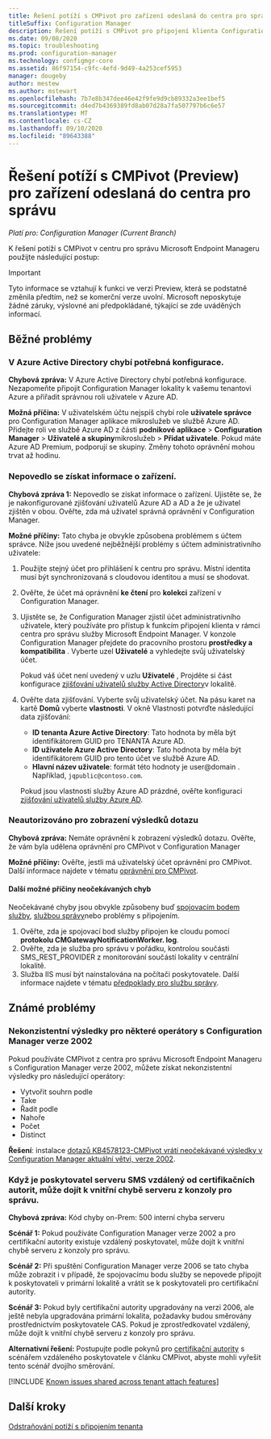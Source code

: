 ```yaml
---
title: Řešení potíží s CMPivot pro zařízení odeslaná do centra pro správu
titleSuffix: Configuration Manager
description: Řešení potíží s CMPivot pro připojení klienta Configuration Manager
ms.date: 09/08/2020
ms.topic: troubleshooting
ms.prod: configuration-manager
ms.technology: configmgr-core
ms.assetid: 86f97154-c9fc-4efd-9d49-4a253cef5953
manager: dougeby
author: mestew
ms.author: mstewart
ms.openlocfilehash: 7b7e8b347dee46e42f9fe9d9cb89332a3ee1bef5
ms.sourcegitcommit: d4ed7b4369389fd8ab07d28a7fa507797b6c6e57
ms.translationtype: MT
ms.contentlocale: cs-CZ
ms.lasthandoff: 09/10/2020
ms.locfileid: "89643388"
---
```

# <a name="troubleshoot-cmpivot-preview-for-devices-uploaded-to-the-admin-center"></a>Řešení potíží s CMPivot (Preview) pro zařízení odeslaná do centra pro správu
<!--6024392-->
*Platí pro: Configuration Manager (Current Branch)*

K řešení potíží s CMPivot v centru pro správu Microsoft Endpoint Manageru použijte následující postup:

> [!Important]
> Tyto informace se vztahují k funkci ve verzi Preview, která se podstatně změnila předtím, než se komerční verze uvolní. Microsoft neposkytuje žádné záruky, výslovné ani předpokládané, týkající se zde uváděných informací.

## <a name="common-issues"></a>Běžné problémy

### <a name="the-necessary-configuration-is-missing-in-azure-active-directory"></a><a name="bkmk_aad"></a> V Azure Active Directory chybí potřebná konfigurace.

**Chybová zpráva:** V Azure Active Directory chybí potřebná konfigurace. Nezapomeňte připojit Configuration Manager lokality k vašemu tenantovi Azure a přiřadit správnou roli uživatele v Azure AD.

**Možná příčina:** V uživatelském účtu nejspíš chybí role **uživatele správce** pro Configuration Manager aplikace mikroslužeb ve službě Azure AD. Přidejte roli ve službě Azure AD z části **podnikové aplikace**  >  **Configuration Manager**  >  **Uživatelé a skupiny**mikroslužeb  >  **Přidat uživatele**. Pokud máte Azure AD Premium, podporují se skupiny. Změny tohoto oprávnění mohou trvat až hodinu.

### <a name="unable-to-get-device-information"></a><a name="bkmk_noinfo"></a> Nepovedlo se získat informace o zařízení.

**Chybová zpráva 1:** Nepovedlo se získat informace o zařízení. Ujistěte se, že je nakonfigurované zjišťování uživatelů Azure AD a AD a že je uživatel zjištěn v obou. Ověřte, zda má uživatel správná oprávnění v Configuration Manager.

**Možné příčiny:** Tato chyba je obvykle způsobena problémem s účtem správce. Níže jsou uvedené nejběžnější problémy s účtem administrativního uživatele:

1. Použijte stejný účet pro přihlášení k centru pro správu. Místní identita musí být synchronizovaná s cloudovou identitou a musí se shodovat.
1. Ověřte, že účet má oprávnění **ke čtení** pro **kolekci** zařízení v Configuration Manager.
1. Ujistěte se, že Configuration Manager zjistil účet administrativního uživatele, který používáte pro přístup k funkcím připojení klienta v rámci centra pro správu služby Microsoft Endpoint Manager. V konzole Configuration Manager přejdete do pracovního prostoru **prostředky a kompatibilita** . Vyberte uzel **Uživatelé** a vyhledejte svůj uživatelský účet.

    Pokud váš účet není uvedený v uzlu **Uživatelé** , Projděte si část konfigurace [zjišťování uživatelů služby Active Directory](../core/servers/deploy/configure/about-discovery-methods.md#bkmk_aboutUser)v lokalitě.

1. Ověřte data zjišťování. Vyberte svůj uživatelský účet. Na pásu karet na kartě **Domů** vyberte **vlastnosti**. V okně Vlastnosti potvrďte následující data zjišťování:

    - **ID tenanta Azure Active Directory**: Tato hodnota by měla být identifikátorem GUID pro TENANTA Azure AD.
    - **ID uživatele Azure Active Directory**: Tato hodnota by měla být identifikátorem GUID pro tento účet ve službě Azure AD.
    - **Hlavní název uživatele**: formát této hodnoty je user@domain . Například, `jqpublic@contoso.com`.

    Pokud jsou vlastnosti služby Azure AD prázdné, ověřte konfiguraci [zjišťování uživatelů služby Azure AD](../core/servers/deploy/configure/about-discovery-methods.md#azureaddisc).


### <a name="not-authorized-to-view-query-results"></a><a name="bkmk_rbac"></a> Neautorizováno pro zobrazení výsledků dotazu

**Chybová zpráva:** Nemáte oprávnění k zobrazení výsledků dotazu. Ověřte, že vám byla udělena oprávnění pro CMPivot v Configuration Manager

**Možné příčiny:** Ověřte, jestli má uživatelský účet oprávnění pro CMPivot. Další informace najdete v tématu [oprávnění pro CMPivot](cmpivot-start.md#permissions).

#### <a name="other-possible-causes-of-unexpected-errors"></a><a name="bkmk_other"></a> Další možné příčiny neočekávaných chyb

Neočekávané chyby jsou obvykle způsobeny buď [spojovacím bodem služby](../core/servers/deploy/configure/about-the-service-connection-point.md), [službou správy](../develop/adminservice/overview.md)nebo problémy s připojením.

1. Ověřte, zda je spojovací bod služby připojen ke cloudu pomocí **protokolu CMGatewayNotificationWorker. log**.
1. Ověřte, zda je služba pro správu v pořádku, kontrolou součásti SMS_REST_PROVIDER z monitorování součástí lokality v centrální lokalitě.
1. Služba IIS musí být nainstalována na počítači poskytovatele. Další informace najdete v tématu [předpoklady pro službu správy](../develop/adminservice/overview.md#prerequisites).

## <a name="known-issues"></a>Známé problémy

### <a name="inconsistent-results-for-some-operators-with-configuration-manager-version-2002"></a>Nekonzistentní výsledky pro některé operátory s Configuration Manager verze 2002
<!--7784718, 7884272-->
Pokud používáte CMPivot z centra pro správu Microsoft Endpoint Manageru s Configuration Manager verze 2002, můžete získat nekonzistentní výsledky pro následující operátory:

- Vytvořit souhrn podle
- Take
- Řadit podle
- Nahoře
- Počet
- Distinct

**Řešení**: instalace [dotazů KB4578123-CMPivot vrátí neočekávané výsledky v Configuration Manager aktuální větvi, verze 2002](https://support.microsoft.com/help/4578123).

### <a name="when-the-sms-provider-is-remote-from-the-cas-you-may-encounter-an-internal-server-error-from-the-admin-console"></a><a name="bkmk_dblhop"></a> Když je poskytovatel serveru SMS vzdálený od certifikačních autorit, může dojít k vnitřní chybě serveru z konzoly pro správu.

**Chybová zpráva:** Kód chyby on-Prem: 500 interní chyba serveru

**Scénář 1:** Pokud používáte Configuration Manager verze 2002 a pro certifikační autority existuje vzdálený poskytovatel, může dojít k vnitřní chybě serveru z konzoly pro správu.

**Scénář 2:** Při spuštění Configuration Manager verze 2006 se tato chyba může zobrazit i v případě, že spojovacímu bodu služby se nepovede připojit k poskytovateli v primární lokalitě a vrátit se k poskytovateli pro certifikační autority. 

**Scénář 3:** Pokud byly certifikační autority upgradovány na verzi 2006, ale ještě nebyla upgradována primární lokalita, požadavky budou směrovány prostřednictvím poskytovatele CAS. Pokud je zprostředkovatel vzdálený, může dojít k vnitřní chybě serveru z konzoly pro správu. 

**Alternativní řešení:** Postupujte podle pokynů pro [certifikační autority](../core/servers/manage/cmpivot-changes.md#cas-has-a-remote-provider) s scénářem vzdáleného poskytovatele v článku CMPivot, abyste mohli vyřešit tento scénář dvojího směrování.


[!INCLUDE [Known issues shared across tenant attach features](includes/known-issues-shared.md)]

## <a name="next-steps"></a>Další kroky

[Odstraňování potíží s připojením tenanta](troubleshoot.md)
